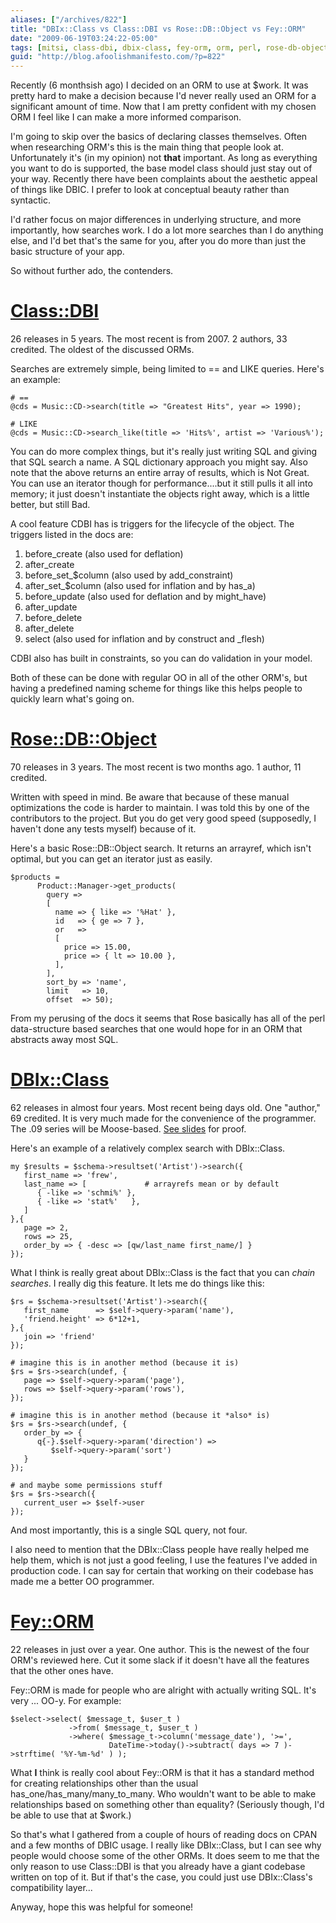 ```yaml
---
aliases: ["/archives/822"]
title: "DBIx::Class vs Class::DBI vs Rose::DB::Object vs Fey::ORM"
date: "2009-06-19T03:24:22-05:00"
tags: [mitsi, class-dbi, dbix-class, fey-orm, orm, perl, rose-db-object]
guid: "http://blog.afoolishmanifesto.com/?p=822"
---
```

Recently (6 monthsish ago) I decided on an ORM to use at $work. It was pretty hard to make a decision because I'd never really used an ORM for a significant amount of time. Now that I am pretty confident with my chosen ORM I feel like I can make a more informed comparison.

I'm going to skip over the basics of declaring classes themselves. Often when researching ORM's this is the main thing that people look at. Unfortunately it's (in my opinion) not **that** important. As long as everything you want to do is supported, the base model class should just stay out of your way. Recently there have been complaints about the aesthetic appeal of things like DBIC. I prefer to look at conceptual beauty rather than syntactic.

I'd rather focus on major differences in underlying structure, and more importantly, how searches work. I do a lot more searches than I do anything else, and I'd bet that's the same for you, after you do more than just the basic structure of your app.

So without further ado, the contenders.

# [Class::DBI](http://search.cpan.org/~tmtm/Class-DBI-v3.0.17/lib/Class/DBI.pm)

26 releases in 5 years. The most recent is from 2007. 2 authors, 33 credited. The oldest of the discussed ORMs.

Searches are extremely simple, being limited to == and LIKE queries. Here's an example:

    # ==
    @cds = Music::CD->search(title => "Greatest Hits", year => 1990);

    # LIKE
    @cds = Music::CD->search_like(title => 'Hits%', artist => 'Various%');

You can do more complex things, but it's really just writing SQL and giving that SQL search a name. A SQL dictionary approach you might say. Also note that the above returns an entire array of results, which is Not Great. You can use an iterator though for performance....but it still pulls it all into memory; it just doesn't instantiate the objects right away, which is a little better, but still Bad.

A cool feature CDBI has is triggers for the lifecycle of the object. The triggers listed in the docs are:

1. before\_create (also used for deflation)
2. after\_create
3. before\_set\_$column (also used by add\_constraint)
4. after\_set\_$column (also used for inflation and by has\_a)
5. before\_update (also used for deflation and by might\_have)
6. after\_update
7. before\_delete
8. after\_delete
9. select (also used for inflation and by construct and \_flesh)

CDBI also has built in constraints, so you can do validation in your model.

Both of these can be done with regular OO in all of the other ORM's, but having a predefined naming scheme for things like this helps people to quickly learn what's going on.

# [Rose::DB::Object](http://search.cpan.org/~jsiracusa/Rose-DB-Object-0.781/lib/Rose/DB/Object.pm)

70 releases in 3 years. The most recent is two months ago. 1 author, 11 credited.

Written with speed in mind. Be aware that because of these manual optimizations the code is harder to maintain. I was told this by one of the contributors to the project. But you do get very good speed (supposedly, I haven't done any tests myself) because of it.

Here's a basic Rose::DB::Object search. It returns an arrayref, which isn't optimal, but you can get an iterator just as easily.

    $products =
          Product::Manager->get_products(
            query =>
            [
              name => { like => '%Hat' },
              id   => { ge => 7 },
              or   =>
              [
                price => 15.00,
                price => { lt => 10.00 },
              ],
            ],
            sort_by => 'name',
            limit   => 10,
            offset  => 50);

From my perusing of the docs it seems that Rose basically has all of the perl data-structure based searches that one would hope for in an ORM that abstracts away most SQL.

# [DBIx::Class](https://metacpan.org/pod/release/RIBASUSHI/DBIx-Class-0.08107/lib/DBIx/Class.pm)

62 releases in almost four years. Most recent being days old. One "author," 69 credited. It is very much made for the convenience of the programmer. The .09 series will be Moose-based. [See slides](http://www.shadowcat.co.uk/catalyst/talks/-npw-2009/future-of-dbix-class.xul) for proof.

Here's an example of a relatively complex search with DBIx::Class.

    my $results = $schema->resultset('Artist')->search({
       first_name => 'frew',
       last_name => [             # arrayrefs mean or by default
          { -like => 'schmi%' },
          { -like => 'stat%'   },
       ]
    },{
       page => 2,
       rows => 25,
       order_by => { -desc => [qw/last_name first_name/] }
    });

What I think is really great about DBIx::Class is the fact that you can _chain searches_. I really dig this feature. It lets me do things like this:

    $rs = $schema->resultset('Artist')->search({
       first_name      => $self->query->param('name'),
       'friend.height' => 6*12+1,
    },{
       join => 'friend'
    });

    # imagine this is in another method (because it is)
    $rs = $rs->search(undef, {
       page => $self->query->param('page'),
       rows => $self->query->param('rows'),
    });

    # imagine this is in another method (because it *also* is)
    $rs = $rs->search(undef, {
       order_by => {
          q{-}.$self->query->param('direction') =>
             $self->query->param('sort')
       }
    });

    # and maybe some permissions stuff
    $rs = $rs->search({
       current_user => $self->user
    });

And most importantly, this is a single SQL query, not four.

I also need to mention that the DBIx::Class people have really helped me help them, which is not just a good feeling, I use the features I've added in production code. I can say for certain that working on their codebase has made me a better OO programmer.

# [Fey::ORM](https://metacpan.org/pod/release/DROLSKY/Fey-ORM-0.24/lib/Fey/ORM.pm)

22 releases in just over a year. One author. This is the newest of the four ORM's reviewed here. Cut it some slack if it doesn't have all the features that the other ones have.

Fey::ORM is made for people who are alright with actually writing SQL. It's very ... OO-y. For example:

    $select->select( $message_t, $user_t )
                 ->from( $message_t, $user_t )
                 ->where( $message_t->column('message_date'), '>=',
                          DateTime->today()->subtract( days => 7 )->strftime( '%Y-%m-%d' ) );

What **I** think is really cool about Fey::ORM is that it has a standard method for creating relationships other than the usual has\_one/has\_many/many\_to\_many. Who wouldn't want to be able to make relationships based on something other than equality? (Seriously though, I'd be able to use that at $work.)

So that's what I gathered from a couple of hours of reading docs on CPAN and a few months of DBIC usage. I really like DBIx::Class, but I can see why people would choose some of the other ORMs. It does seem to me that the only reason to use Class::DBI is that you already have a giant codebase written on top of it. But if that's the case, you could just use DBIx::Class's compatibility layer...

Anyway, hope this was helpful for someone!
